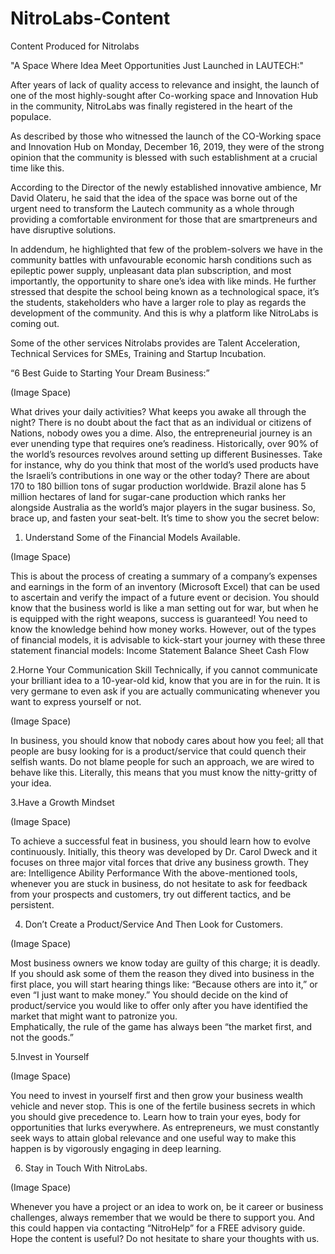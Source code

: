 # NitroLabs-Content
Content Produced for Nitrolabs

"A Space Where Idea Meet Opportunities Just Launched in LAUTECH:"

After years of lack of quality access to relevance and insight, the launch of one of the most highly-sought after Co-working space and Innovation Hub in the community, NitroLabs was finally registered in the heart of the populace.

As described by those who witnessed the launch of the CO-Working space and Innovation Hub on Monday, December 16, 2019, they were of the strong opinion that the community is blessed with such establishment at a crucial time like this.

According to the Director of the newly established innovative ambience, Mr David Olateru, he said that the idea of the space was borne out of the urgent need to transform the Lautech community as a whole through providing a comfortable environment for those that are smartpreneurs and have disruptive solutions.

In addendum, he highlighted that few of the problem-solvers we have in the community battles with unfavourable economic harsh conditions such as epileptic power supply, unpleasant data plan subscription, and most importantly, the opportunity to share one’s idea with like minds. He further stressed that despite the school being known as a technological space, it’s the students, stakeholders who have a larger role to play as regards the development of the community. And this is why a platform like NitroLabs is coming out.

Some of the other services Nitrolabs provides are Talent Acceleration, Technical Services for SMEs, Training and Startup Incubation.




“6 Best Guide to Starting Your Dream Business:”

(Image Space)

What drives your daily activities? What keeps you awake all through the night? There is no doubt about the fact that as an individual or citizens of Nations, nobody owes you a dime. Also, the entrepreneurial journey is an ever unending type that requires one’s readiness.
Historically, over 90% of the world’s resources revolves around setting up different Businesses. 
Take for instance, why do you think that most of the world’s used products have the Israeli’s contributions in one way or the other today?
There are about 170 to 180 billion tons of sugar production worldwide. Brazil alone has 5 million hectares of land for sugar-cane production which ranks her alongside Australia as the world’s major players in the sugar business.
So, brace up, and fasten your seat-belt. It’s time to show you the secret below:
 
1. Understand Some of the Financial Models Available.

(Image Space)

This is about the process of creating a summary of a company’s expenses and earnings in the form of an inventory (Microsoft Excel) that can be used to ascertain and verify the impact of a future event or decision. 
You should know that the business world is like a man setting out for war, but when he is equipped with the right weapons, success is guaranteed! You need to know the knowledge behind how money works.
However, out of the types of financial models, it is advisable to kick-start your journey with these three statement financial models: 
Income Statement
Balance Sheet
Cash Flow


2.Horne Your Communication Skill
Technically, if you cannot communicate your brilliant idea to a 10-year-old kid, know that you are in for the ruin.
It is very germane to even ask if you are actually communicating whenever you want to express yourself or not.

(Image Space)

In business, you should know that nobody cares about how you feel; all that people are busy looking for is a product/service that could quench their selfish wants. Do not blame people for such an approach, we are wired to behave like this. 
Literally, this means that you must know the nitty-gritty of your idea.



3.Have a Growth Mindset

(Image Space)

To achieve a successful feat in business, you should learn how to evolve continuously. 
Initially, this theory was developed by Dr. Carol Dweck and it focuses on three major vital forces that drive any business growth. They are:
Intelligence
Ability
Performance
With the above-mentioned tools, whenever you are stuck in business, do not hesitate to ask for feedback from your prospects and customers, try out different tactics, and be persistent.

4. Don’t Create a Product/Service And Then Look for Customers.

(Image Space)

Most business owners we know today are guilty of this charge; it is deadly. If you should ask some of them the reason they dived into business in the first place, you will start hearing things like: “Because others are into it,” or even “I just want to make money.”
You should decide on the kind of product/service you would like to offer only after you have identified the market that might want to patronize you.  
Emphatically, the rule of the game has always been “the market first, and not the goods.” 


5.Invest in Yourself

(Image Space)

You need to invest in yourself first and then grow your business wealth vehicle and never stop.
This is one of the fertile business secrets in which you should give precedence to. Learn how to train your eyes, body for opportunities that lurks everywhere.
As entrepreneurs, we must constantly seek ways to attain global relevance and one useful way to make this happen is by vigorously engaging in deep learning. 

6. Stay in Touch With NitroLabs.

(Image Space)

Whenever you have a project or an idea to work on, be it career or business challenges, always remember that we would be there to support you. 
And this could happen via contacting “NitroHelp” for a FREE advisory guide. Hope the content is useful? Do not hesitate to share your thoughts with us.



